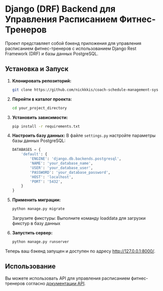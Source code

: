 # Django (DRF) Backend для Управления Расписанием Фитнес-Тренеров

Проект представляет собой бэкенд приложения для управления расписанием фитнес-тренеров с использованием Django Rest Framework (DRF) и базы данных PostgreSQL.

## Установка и Запуск

1. **Клонировать репозиторий:**
    ```bash
    git clone https://github.com/nickkkis/coach-schedule-management-system.git
    ```

2. **Перейти в каталог проекта:**
    ```bash
    cd your_project_directory
    ```

3. **Установить зависимости:**
    ```bash
    pip install -r requirements.txt
    ```

4. **Настроить базу данных:**
   В файле `settings.py` настройте параметры базы данных PostgreSQL:
   ```python
   DATABASES = {
       'default': {
           'ENGINE': 'django.db.backends.postgresql',
           'NAME': 'your_database_name',
           'USER': 'your_database_user',
           'PASSWORD': 'your_database_password',
           'HOST': 'localhost',
           'PORT': '5432',
       }
   }
   ```

5. **Применить миграции:**
    ```bash
    python manage.py migrate
    ```

    Загрузите фикстуры: Выполните команду loaddata для загрузки фикстур в базу данных

6. **Запустить сервер:**
    ```bash
    python manage.py runserver
    ```

Теперь ваш бэкенд запущен и доступен по адресу http://127.0.0.1:8000/.

## Использование

Вы можете использовать API для управления расписанием фитнес-тренеров согласно [документации API](link_to_api_docs).

